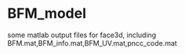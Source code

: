 # BFM_model
some matlab output files for face3d, including BFM.mat,BFM_info.mat,BFM_UV.mat,pncc_code.mat
